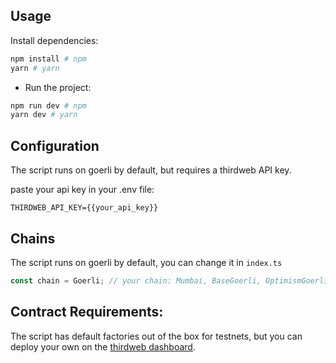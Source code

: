 ## Usage

Install dependencies:

```bash
npm install # npm
yarn # yarn
```

- Run the project:

```bash
npm run dev # npm
yarn dev # yarn
```

## Configuration

The script runs on goerli by default, but requires a thirdweb API key.

paste your api key in your .env file:

```.env
THIRDWEB_API_KEY={{your_api_key}}
```

## Chains

The script runs on goerli by default, you can change it in `index.ts`

```ts
const chain = Goerli; // your chain: Mumbai, BaseGoerli, OptimismGoerli, etc
```

## Contract Requirements:

The script has default factories out of the box for testnets, but you can deploy your own on the [thirdweb dashboard](https://thirdweb.com/explore).
